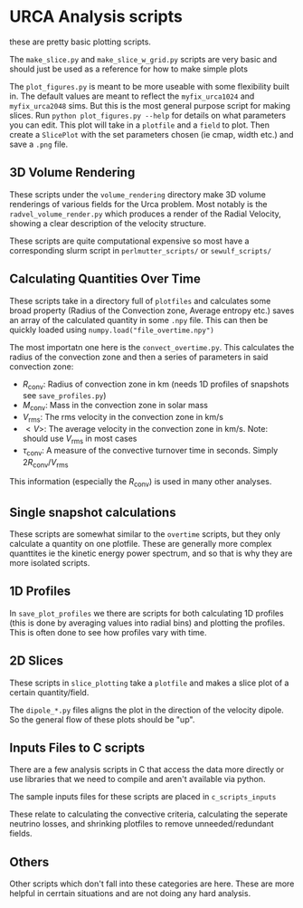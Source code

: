# URCA Analysis scripts
these are pretty basic plotting scripts.

The `make_slice.py` and `make_slice_w_grid.py` scripts are very basic and should just be used as a reference for how to make simple plots

The `plot_figures.py` is meant to be more useable with some flexibility built in. The default values are meant to reflect the `myfix_urca1024` and `myfix_urca2048` sims. But this is the most general purpose script for making slices. Run `python plot_figures.py --help` for details on what parameters you can edit. This plot will take in a `plotfile` and a `field` to plot. Then create a `SlicePlot` with the set parameters chosen (ie cmap, width etc.) and save a `.png` file.

## 3D Volume Rendering
These scripts under the `volume_rendering` directory make 3D volume renderings of various fields for the Urca problem. Most notably is the `radvel_volume_render.py` which produces a render of the Radial Velocity, showing a clear description of the velocity structure.

These scripts are quite computational expensive so most have a corresponding slurm script in `perlmutter_scripts/` or `sewulf_scripts/` 

## Calculating Quantities Over Time
These scripts take in a directory full of `plotfiles` and calculates some broad property (Radius of the Convection zone, Average entropy etc.) saves an array of the calculated quantity in some `.npy` file. This can then be quickly loaded using `numpy.load("file_overtime.npy")`

The most importatn one here is the `convect_overtime.py`. This calculates the radius of the convection zone and then a series of parameters in said convection zone:

* $R_{\mathrm{conv}}$: Radius of convection zone in km (needs 1D profiles of snapshots see `save_profiles.py`)
* $M_{\mathrm{conv}}$: Mass in the convection zone in solar mass 
* $V_{\mathrm{rms}}$:  The rms velocity in the convection zone in km/s
* $<V>$: The average velocity in the convection zone in km/s. Note: should use $V_{\mathrm{rms}}$ in most cases
* $\tau_{\mathrm{conv}}$:  A measure of the convective turnover time in seconds. Simply $2 R_{\mathrm{conv}} / V_{\mathrm{rms}}$

This information (especially the $R_{\mathrm{conv}}$) is used in many other analyses.

## Single snapshot calculations
These scripts are somewhat similar to the `overtime` scripts, but they only calculate a quantity on one plotfile. These are generally more complex quanttites ie the kinetic energy power spectrum, and so that is why they are more isolated scripts.

## 1D Profiles
In `save_plot_profiles` we there are scripts for both calculating 1D profiles (this is done by averaging values into radial bins) and plotting the profiles. This is often done to see how profiles vary with time.


## 2D Slices
These scripts in `slice_plotting` take a `plotfile` and makes a slice plot of a certain quantity/field. 

The `dipole_*.py` files aligns the plot in the direction of the velocity dipole. So the general flow of these plots should be "up". 

## Inputs Files to C scripts
There are a few analysis scripts in C that access the data more directly or use libraries that we need to compile and aren't available via python.

The sample inputs files for these scripts are placed in `c_scripts_inputs`

These relate to calculating the convective criteria, calculating the seperate neutrino losses, and shrinking plotfiles to remove unneeded/redundant fields.

## Others
Other scripts which don't fall into these categories are here. These are more helpful in cerrtain situations and are not doing any hard analysis.